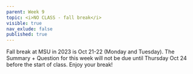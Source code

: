 ```yaml
---
parent: Week 9
topic: <i>NO CLASS - fall break</i>
visible: true
nav_exlude: false
published: true
---
```


Fall break at MSU in 2023 is Oct 21-22 (Monday and Tuesday). The Summary + Question for this week will not be due until Thursday Oct 24 before the start of class. Enjoy your break!